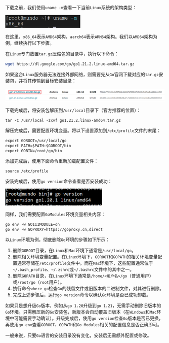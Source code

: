 下载之前，我们使用`uname -m`查看一下当前`Linux`系统的架构类型：

<img src="image/image-20240520142417600.png" alt="image-20240520142417600" style="zoom:67%;" />

在这里，`x86_64`表示`AMD64`架构，`aarch64`表示`ARM64`架构。我们以`AMD64`架构为例，继续执行以下步骤。

在`Linux`专门放置`tar.gz`压缩包的目录中，执行以下命令：

```sh
wget https://dl.google.com/go/go1.21.2.linux-amd64.tar.gz
```

如果这台`Linux`服务器无法连接外部网络，则需要先从`Go`官网下载对应的`tar.gz`安装包，并将其传输到目标安装目录：

<img src="image/image-20240520142731634.png" alt="image-20240520142731634" style="zoom:50%;" />

下载完成后，将安装包解压到`/usr/local`目录下（官方推荐的位置）：

```shell
tar -C /usr/local -zxvf go1.21.2.linux-amd64.tar.gz
```

解压完成后，需要配置环境变量。将以下设置添加到`/etc/profile`文件的末尾：

```shell
export GOROOT=/usr/local/go
export PATH=$PATH:$GOROOT/bin
export GOBIN=/root/go/bin
```

添加完成后，使用下面命令重新加载配置文件：

```
source /etc/profile
```

安装完成后，使用`go version`命令查看是否安装成功：

<img src="image/image-20231125122442422.png" alt="image-20231125122442422" style="zoom:67%;" />

同样，我们需要配置`GoModules`环境变量相关内容：

```shell
go env -w GO111MODULE=on
go env -w GOPROXY=https://goproxy.cn,direct
```

以`Linux`环境为例，彻底删除`Go`环境的步骤如下所示：

1. 删除`GOROOT`目录，在`Linux`和`Mac`环境下通常是`/usr/local/go`。
2. 删除相关环境变量配置。在`Linux`环境下，`GOROOT`和`GOPATH`的相关环境变量配置通常存储在`/etc/profile`文件中。而在`Mac`环境下，这些配置通常位于`~/.bash_profile`、`~/.zshrc`或`~/.bashrc`文件中的其中之一。
3. 删除`GOPATH`目录，在`Linux`环境下通常是`/home/<用户名>/go`（普通用户）或`/root/go`（`root`用户）。
4. 执行命令`where go`检查`Go`的残留文件或旧版本的二进制文件，对其进行删除。
5. 完成上述步骤后，运行`go version`命令以确认`Go`环境是否已成功卸载。

如果只是想升级`Go`版本，例如从`go 1.20`升级到`go 1.21`，无需手动删除旧版本的`Go`环境。只需解压新的`Go`安装包，新版本会自动覆盖旧版本（在`Windows`和`Mac`环境中可能需要手动确认）。升级完成后，使用`go version`检查`Go`版本是否已更换，再使用`go env`查看`GOROOT`、`GOPATH`和`Go Modules`相关的配置信息是否正确即可。

一般来说，只要`Go`语言的安装目录没有变化，安装后无需额外配置或修改。
